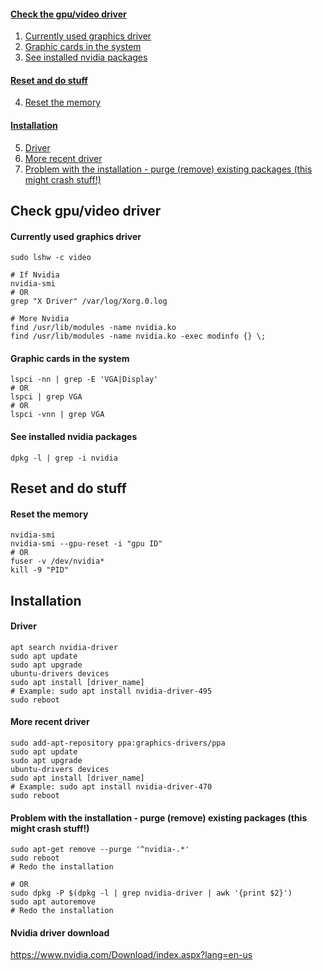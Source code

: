 #### [Check the gpu/video driver](https://github.com/dmfow/CheatSheets/blob/main/Ubuntu%20Graphics.md#check-driver-1)
1. [Currently used graphics driver](https://github.com/dmfow/CheatSheets/blob/main/Ubuntu%20Graphics.md#currently-used-graphics-driver)
2. [Graphic cards in the system](https://github.com/dmfow/CheatSheets/blob/main/Ubuntu%20Graphics.md#graphic-cards-in-the-system)
3. [See installed nvidia packages](https://github.com/dmfow/CheatSheets/blob/main/Ubuntu%20Graphics.md#see-installed-nvidia-packages)

#### [Reset and do stuff](https://github.com/dmfow/CheatSheets/blob/main/Ubuntu%20Graphics.md#reset-and-do-stuff-1)
4. [Reset the memory](https://github.com/dmfow/CheatSheets/blob/main/Ubuntu%20Graphics.md#reset-the-memory)

#### [Installation](https://github.com/dmfow/CheatSheets/blob/main/Ubuntu%20Graphics.md#installation-1)
5. [Driver](https://github.com/dmfow/CheatSheets/blob/main/Ubuntu%20Graphics.md#driver)
6. [More recent driver](https://github.com/dmfow/CheatSheets/blob/main/Ubuntu%20Graphics.md#more-recent-driver)
7. [Problem with the installation - purge (remove) existing packages (this might crash stuff!)](https://github.com/dmfow/CheatSheets/blob/main/Ubuntu%20Graphics.md#problem-with-the-installation---purge-remove-existing-packages-this-might-crash-stuff)


## Check gpu/video driver
#### Currently used graphics driver
```
sudo lshw -c video

# If Nvidia
nvidia-smi
# OR
grep "X Driver" /var/log/Xorg.0.log

# More Nvidia
find /usr/lib/modules -name nvidia.ko
find /usr/lib/modules -name nvidia.ko -exec modinfo {} \;

```

#### Graphic cards in the system
```
lspci -nn | grep -E 'VGA|Display'
# OR
lspci | grep VGA
# OR
lspci -vnn | grep VGA
```
#### See installed nvidia packages
```
dpkg -l | grep -i nvidia
```

## Reset and do stuff
#### Reset the memory
```
nvidia-smi
nvidia-smi --gpu-reset -i "gpu ID"
# OR
fuser -v /dev/nvidia*
kill -9 "PID"
```


## Installation

#### Driver
```
apt search nvidia-driver
sudo apt update
sudo apt upgrade
ubuntu-drivers devices
sudo apt install [driver_name]
# Example: sudo apt install nvidia-driver-495
sudo reboot
```

#### More recent driver
```
sudo add-apt-repository ppa:graphics-drivers/ppa
sudo apt update
sudo apt upgrade
ubuntu-drivers devices
sudo apt install [driver_name]
# Example: sudo apt install nvidia-driver-470
sudo reboot
```

#### Problem with the installation - purge (remove) existing packages (this might crash stuff!)
```
sudo apt-get remove --purge '^nvidia-.*'
sudo reboot
# Redo the installation

# OR
sudo dpkg -P $(dpkg -l | grep nvidia-driver | awk '{print $2}')
sudo apt autoremove
# Redo the installation
```
#### Nvidia driver download
https://www.nvidia.com/Download/index.aspx?lang=en-us

